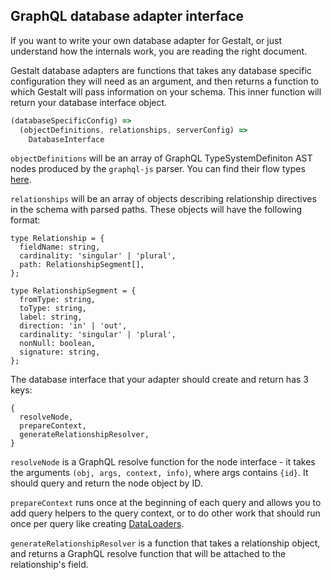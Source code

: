 GraphQL database adapter interface
----------------------------------

If you want to write your own database adapter for Gestalt, or just understand
how the internals work, you are reading the right document.

Gestalt database adapters are functions that takes any database specific
configuration they will need as an argument, and then returns a function to
which Gestalt will pass information on your schema.  This inner function will
return your database interface object.

```javascript
(databaseSpecificConfig) =>
  (objectDefinitions, relationships, serverConfig) =>
    DatabaseInterface
```

`objectDefinitions` will be an array of GraphQL TypeSystemDefiniton AST nodes
produced by the `graphql-js` parser.  You can find their flow types
[here](//github.com/graphql/graphql-js/blob/master/src/language/ast.js).

`relationships` will be an array of objects describing relationship directives
in the schema with parsed paths.  These objects will have the following format:

```
type Relationship = {
  fieldName: string,
  cardinality: 'singular' | 'plural',
  path: RelationshipSegment[],
};

type RelationshipSegment = {
  fromType: string,
  toType: string,
  label: string,
  direction: 'in' | 'out',
  cardinality: 'singular' | 'plural',
  nonNull: boolean,
  signature: string,
};
```

The database interface that your adapter should create and return has 3 keys:

```
{
  resolveNode,
  prepareContext,
  generateRelationshipResolver,
}
```

`resolveNode` is a GraphQL resolve function for the node interface - it takes
the arguments `(obj, args, context, info)`, where args contains `{id}`. It
should query and return the node object by ID.

`prepareContext` runs once at the beginning of each query and allows you to add
query helpers to the query context, or to do other work that should run
once per query like creating [DataLoaders](//github.com/facebook/dataloader).

`generateRelationshipResolver` is a function that takes a relationship object,
and returns a GraphQL resolve function that will be attached to the
relationship's field.
